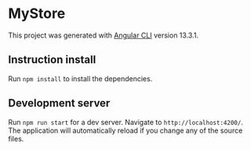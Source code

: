 # MyStore

This project was generated with [Angular CLI](https://github.com/angular/angular-cli) version 13.3.1.

## Instruction install

Run `npm install` to install the dependencies.

## Development server

Run `npm run start` for a dev server. Navigate to `http://localhost:4200/`. The application will automatically reload if you change any of the source files.
